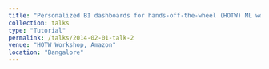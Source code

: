 ```yaml
---
title: "Personalized BI dashboards for hands-off-the-wheel (HOTW) ML workflows"
collection: talks
type: "Tutorial"
permalink: /talks/2014-02-01-talk-2
venue: "HOTW Workshop, Amazon"
location: "Bangalore"
---
```


